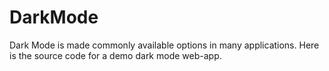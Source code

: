 # DarkMode
Dark Mode is made commonly available options in many applications. Here is the source code for a demo dark mode web-app.
